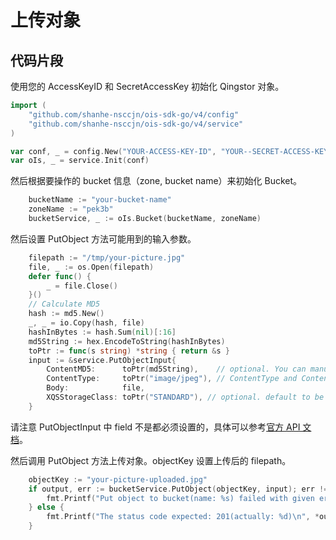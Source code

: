 # 上传对象

## 代码片段

使用您的 AccessKeyID 和 SecretAccessKey 初始化 Qingstor 对象。

```go
import (
	"github.com/shanhe-nsccjn/ois-sdk-go/v4/config"
	"github.com/shanhe-nsccjn/ois-sdk-go/v4/service"
)

var conf, _ = config.New("YOUR-ACCESS-KEY-ID", "YOUR--SECRET-ACCESS-KEY")
var oIs, _ = service.Init(conf)
```

然后根据要操作的 bucket 信息（zone, bucket name）来初始化 Bucket。

```go
	bucketName := "your-bucket-name"
	zoneName := "pek3b"
	bucketService, _ := oIs.Bucket(bucketName, zoneName)
```

然后设置 PutObject 方法可能用到的输入参数。

```go
	filepath := "/tmp/your-picture.jpg"
	file, _ := os.Open(filepath)
	defer func() {
		_ = file.Close()
	}()
	// Calculate MD5
	hash := md5.New()
	_, _ = io.Copy(hash, file)
	hashInBytes := hash.Sum(nil)[:16]
	md5String := hex.EncodeToString(hashInBytes)
	toPtr := func(s string) *string { return &s }
	input := &service.PutObjectInput{
		ContentMD5:      toPtr(md5String),    // optional. You can manually calculate this to check uploaded file is intact or not.
		ContentType:     toPtr("image/jpeg"), // ContentType and ContentLength will be detected automatically if empty
		Body:            file,
		XQSStorageClass: toPtr("STANDARD"), // optional. default to be “STANDARD”. value can be "STANDARD" or “STANDARD_IA”.
	}
```

请注意 PutObjectInput 中 field 不是都必须设置的，具体可以参考[官方 API 文档](https://docsv3.shanhe.com/ois/api/object/put)。

然后调用 PutObject 方法上传对象。objectKey 设置上传后的 filepath。

```go
	objectKey := "your-picture-uploaded.jpg"
	if output, err := bucketService.PutObject(objectKey, input); err != nil {
		fmt.Printf("Put object to bucket(name: %s) failed with given error: %s\n", bucketName, err)
	} else {
		fmt.Printf("The status code expected: 201(actually: %d)\n", *output.StatusCode)
	}
```